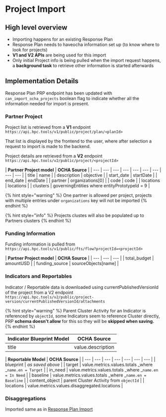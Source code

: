 # Project Import

## High level overview

* Importing happens for an existing Response Plan
* Response Plan needs to haveocha information set up \(to know where to look for projects\)
* **V1 and V2 APIs** are being used for this import
* Only initial Project info is being pulled when the import request happens, a **background task** to retrieve other information is started afterwards

## Implementation Details

Response Plan PRP endpoint has been updated with `can_import_ocha_projects` boolean flag to indicate whether all the information needed for import is present.

### Partner Project

Project list is retrieved from a **V1** endpoint `https://api.hpc.tools/v1/public/project/plan/<planId>`

That list is displayed by the frontend to the user, where after selection a request to import is made to the backend.

Project details are retrieved from a **V2** endpoint `https://api.hpc.tools/v2/public/project/<projectId>`

| **Partner Project model** | **OCHA Source** |
| --- | --- | --- | --- | --- | --- | --- | --- | --- |
| title | name |
| description | objective |
| start\_date | startDate |
| end\_date | endDate |
| partner | organizations\[0\] |
| code | code |
| locations | locations |
| clusters | governingEntities where entityPrototypeId = 9 |

{% hint style="warning" %}
One partner is allowed per project, projects with multiple entries under `organizations` key will not be imported
{% endhint %}

{% hint style="info" %}
Projects clustes will also be populated up to Partners clusters
{% endhint %}

### Funding Information

Funding information is pulled from `https://api.hpc.tools/v1/public/fts/flow?projectId=<projectId>`

| **Partner Project model** | **OCHA Source** |
| --- | --- | --- |
| total\_budget | amountUSD |
| funding\_source | sourceObjects\[name\] |

### Indicators and Reportables

Indicator / Reportable data is downloaded using currentPublishedVersionId of the project from a V2 endpoint `https://api.hpc.tools/v2/public/project-version/currentPublishedVersionId/attachments`

{% hint style="warning" %}
Parent Cluster Activity for an Indicator is referenced by `objectId`, some Indicators seem to reference Cluster directly, PRP **schema doesn't allow** for this so they will be **skipped when saving.**
{% endhint %}

| **Indicator Blueprint Model** | **OCHA Source** |
| --- | --- |
| title | value.description |

| **Reportable Model** | **OCHA Source** |
| --- | --- | --- | --- | --- | --- | --- |
| blueprint | _as saved above_ |
| target | value.metrics.values.totals _where _`name.en = Target` |
| in\_need | value.metrics.values.totals _where _`name.en = In Need` |
| baseline | value.metrics.values.totals _where _`name.en = Baseline` |
| content\_object | parent Cluster Activity from `objectId` |
| locations | value.metrics.values.disaggregated.locations |

### Disaggregations

Imported same as in [Response Plan Import](https://unicef.gitbook.io/prp/technical-documentation/ocha-integration-api-and-model-documentation/response-plan-import#disaggregations)

